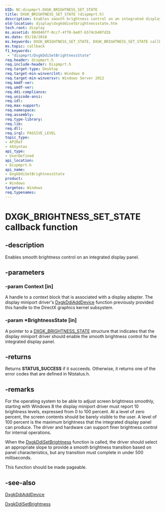 ```yaml
---
UID: NC:dispmprt.DXGK_BRIGHTNESS_SET_STATE
title: DXGK_BRIGHTNESS_SET_STATE (dispmprt.h)
description: Enables smooth brightness control on an integrated display panel.
old-location: display\dxgkddisetbrightnessstate.htm
tech.root: display
ms.assetid: 804046ff-0cc7-4ff0-be07-b574cb40fd2b
ms.date: 05/10/2018
ms.keywords: DXGK_BRIGHTNESS_SET_STATE, DXGK_BRIGHTNESS_SET_STATE callback, DxgkDdiSetBrightnessState, DxgkDdiSetBrightnessState callback function [Display Devices], display.dxgkddisetbrightnessstate, dispmprt/DxgkDdiSetBrightnessState
ms.topic: callback
f1_keywords:
 - "dispmprt/DxgkDdiSetBrightnessState"
req.header: dispmprt.h
req.include-header: Dispmprt.h
req.target-type: Desktop
req.target-min-winverclnt: Windows 8
req.target-min-winversvr: Windows Server 2012
req.kmdf-ver: 
req.umdf-ver: 
req.ddi-compliance: 
req.unicode-ansi: 
req.idl: 
req.max-support: 
req.namespace: 
req.assembly: 
req.type-library: 
req.lib: 
req.dll: 
req.irql: PASSIVE_LEVEL
topic_type:
- APIRef
- kbSyntax
api_type:
- UserDefined
api_location:
- Dispmprt.h
api_name:
- DxgkDdiSetBrightnessState
product:
- Windows
targetos: Windows
req.typenames: 
---
```


# DXGK_BRIGHTNESS_SET_STATE callback function


## -description


Enables smooth brightness control on an integrated display panel.


## -parameters




### -param Context [in]

A handle to a context block that is associated with a display adapter. The display miniport driver's <a href="https://docs.microsoft.com/windows-hardware/drivers/ddi/dispmprt/nc-dispmprt-dxgkddi_add_device">DxgkDdiAddDevice</a> function previously provided this handle to the DirectX graphics kernel subsystem.


### -param *BrightnessState [in]

A pointer to a <a href="https://docs.microsoft.com/windows-hardware/drivers/ddi/d3dkmdt/ns-d3dkmdt-_dxgk_brightness_state">DXGK_BRIGHTNESS_STATE</a> structure that indicates that the display miniport driver should enable the smooth brightness control for the integrated display panel.


## -returns



Returns <b>STATUS_SUCCESS</b> if it succeeds. Otherwise, it returns one of the error codes that are defined in Ntstatus.h.




## -remarks



For the operating system to be able to adjust screen brightness smoothly, starting with Windows 8 the display miniport driver must report 10 brightness levels, expressed from 0 to 100 percent. At a level of zero percent, the screen contents should be barely visible to the user. A level of 100 percent is the maximum brightness that the integrated display panel can produce. The driver and hardware can support finer brightness control for internal operations.

When the <a href="https://docs.microsoft.com/windows-hardware/drivers/ddi/dispmprt/nc-dispmprt-dxgk_brightness_set">DxgkDdiSetBrightness</a> function is called, the driver should select an appropriate slope to provide a smooth brightness transition based on panel characteristics, but any transition must complete in under 500 milliseconds.

This function should be made pageable.




## -see-also




<a href="https://docs.microsoft.com/windows-hardware/drivers/ddi/dispmprt/nc-dispmprt-dxgkddi_add_device">DxgkDdiAddDevice</a>



<a href="https://docs.microsoft.com/windows-hardware/drivers/ddi/dispmprt/nc-dispmprt-dxgk_brightness_set">DxgkDdiSetBrightness</a>
 

 

